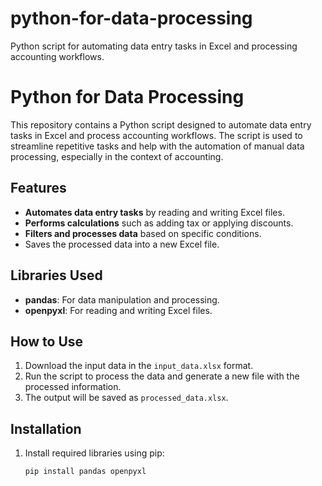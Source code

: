 # python-for-data-processing
Python script for automating data entry tasks in Excel and processing accounting workflows.
# Python for Data Processing

This repository contains a Python script designed to automate data entry tasks in Excel and process accounting workflows. The script is used to streamline repetitive tasks and help with the automation of manual data processing, especially in the context of accounting.

## Features
- **Automates data entry tasks** by reading and writing Excel files.
- **Performs calculations** such as adding tax or applying discounts.
- **Filters and processes data** based on specific conditions.
- Saves the processed data into a new Excel file.

## Libraries Used
- **pandas**: For data manipulation and processing.
- **openpyxl**: For reading and writing Excel files.

## How to Use
1. Download the input data in the `input_data.xlsx` format.
2. Run the script to process the data and generate a new file with the processed information.
3. The output will be saved as `processed_data.xlsx`.

## Installation

1. Install required libraries using pip:

   ```bash
   pip install pandas openpyxl

